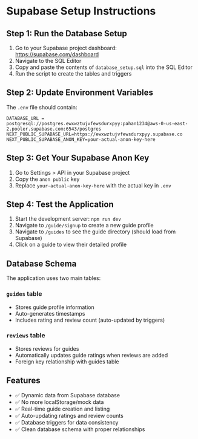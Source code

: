 # Supabase Setup Instructions

## Step 1: Run the Database Setup

1. Go to your Supabase project dashboard: https://supabase.com/dashboard
2. Navigate to the SQL Editor
3. Copy and paste the contents of `database_setup.sql` into the SQL Editor
4. Run the script to create the tables and triggers

## Step 2: Update Environment Variables

The `.env` file should contain:
```
DATABASE_URL = postgresql://postgres.ewxwztujvfewsdurxpyy:pahan1234@aws-0-us-east-2.pooler.supabase.com:6543/postgres
NEXT_PUBLIC_SUPABASE_URL=https://ewxwztujvfewsdurxpyy.supabase.co
NEXT_PUBLIC_SUPABASE_ANON_KEY=your-actual-anon-key-here
```

## Step 3: Get Your Supabase Anon Key

1. Go to Settings > API in your Supabase project
2. Copy the `anon public` key
3. Replace `your-actual-anon-key-here` with the actual key in `.env`

## Step 4: Test the Application

1. Start the development server: `npm run dev`
2. Navigate to `/guide/signup` to create a new guide profile
3. Navigate to `/guides` to see the guide directory (should load from Supabase)
4. Click on a guide to view their detailed profile

## Database Schema

The application uses two main tables:

### `guides` table
- Stores guide profile information
- Auto-generates timestamps
- Includes rating and review count (auto-updated by triggers)

### `reviews` table
- Stores reviews for guides
- Automatically updates guide ratings when reviews are added
- Foreign key relationship with guides table

## Features

- ✅ Dynamic data from Supabase database
- ✅ No more localStorage/mock data
- ✅ Real-time guide creation and listing
- ✅ Auto-updating ratings and review counts
- ✅ Database triggers for data consistency
- ✅ Clean database schema with proper relationships
